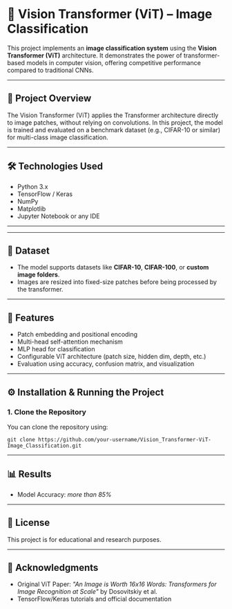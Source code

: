 # 🧠 Vision Transformer (ViT) – Image Classification

This project implements an **image classification system** using the **Vision Transformer (ViT)** architecture. It demonstrates the power of transformer-based models in computer vision, offering competitive performance compared to traditional CNNs.

---

## 📌 Project Overview

The Vision Transformer (ViT) applies the Transformer architecture directly to image patches, without relying on convolutions. In this project, the model is trained and evaluated on a benchmark dataset (e.g., CIFAR-10 or similar) for multi-class image classification.

---

## 🛠️ Technologies Used

- Python 3.x  
- TensorFlow / Keras  
- NumPy  
- Matplotlib  
- Jupyter Notebook or any IDE  

---


---

## 🧪 Dataset

- The model supports datasets like **CIFAR-10**, **CIFAR-100**, or **custom image folders**.
- Images are resized into fixed-size patches before being processed by the transformer.

---

## 🚀 Features

- Patch embedding and positional encoding
- Multi-head self-attention mechanism
- MLP head for classification
- Configurable ViT architecture (patch size, hidden dim, depth, etc.)
- Evaluation using accuracy, confusion matrix, and visualization

---

## ⚙️ Installation & Running the Project

### 1. Clone the Repository

You can clone the repository using:

`git clone https://github.com/your-username/Vision_Transformer-ViT-Image_Classification.git`


---

## 📊 Results

- Model Accuracy: _more than 85%_

---

## 📄 License

This project is for educational and research purposes.

---

## 🙌 Acknowledgments

- Original ViT Paper: *"An Image is Worth 16x16 Words: Transformers for Image Recognition at Scale"* by Dosovitskiy et al.
- TensorFlow/Keras tutorials and official documentation